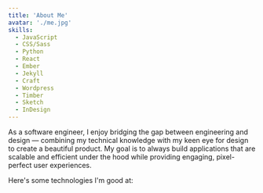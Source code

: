 ```yaml
---
title: 'About Me'
avatar: './me.jpg'
skills:
  - JavaScript
  - CSS/Sass
  - Python
  - React
  - Ember
  - Jekyll
  - Craft
  - Wordpress
  - Timber
  - Sketch
  - InDesign
---
```


As a software engineer, I enjoy bridging the gap between engineering and design — combining my technical knowledge with my keen eye for design to create a beautiful product. My goal is to always build applications that are scalable and efficient under the hood while providing engaging, pixel-perfect user experiences.

Here's some technologies I'm good at:
